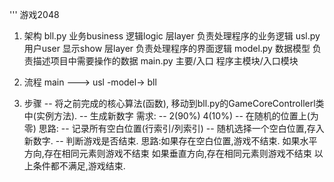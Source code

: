 '''
游戏2048
1. 架构
    bll.py   业务business 逻辑logic 层layer
             负责处理程序的业务逻辑
    usl.py   用户user  显示show  层layer
             负责处理程序的界面逻辑
    model.py 数据模型
             负责描述项目中需要操作的数据
    main.py  主要/入口
             程序主模块/入口模块
2. 流程
    main --->  usl  -model-> bll

3. 步骤
    -- 将之前完成的核心算法(函数),
       移动到bll.py的GameCoreControllerl类中(实例方法).
    -- 生成新数字
        需求:
            -- 2(90%) 4(10%)
            -- 在随机的位置上(为零)
        思路:
            -- 记录所有空白位置(行索引/列索引)
            -- 随机选择一个空白位置,存入新数字.
    -- 判断游戏是否结束.
        思路:如果存在空白位置,游戏不结束.
            如果水平方向,存在相同元素则游戏不结束
            如果垂直方向,存在相同元素则游戏不结束
            以上条件都不满足,游戏结束.
